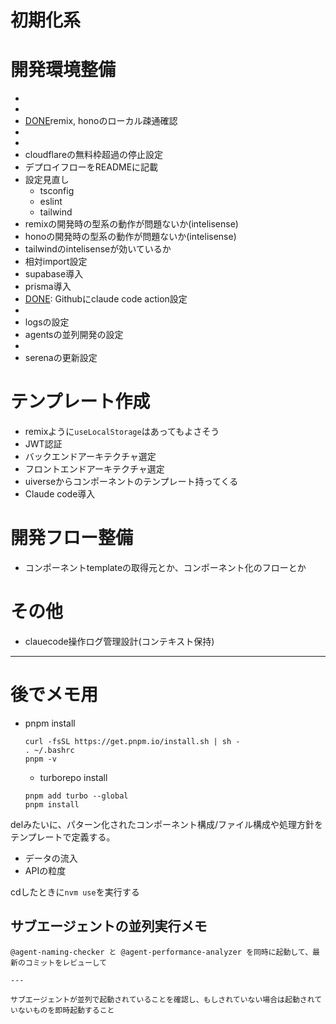 # 初期化系

[DONE]: turborepo導入
[DONE]: remix導入、起動
[DONE]: Hono導入、軌道

# 開発環境整備

- [DONE]: turborepoでの開発フローをREADMEに記載
- [DONE]: devcontainerの設定
- [DONE]remix, honoのローカル疎通確認
- [PROGRESS]: remixのデプロイci作成
- [PROGRESS]: Honoのデプロイci作成
- cloudflareの無料枠超過の停止設定
- デプロイフローをREADMEに記載
- 設定見直し
  - tsconfig
  - eslint
  - tailwind
- remixの開発時の型系の動作が問題ないか(intelisense)
- honoの開発時の型系の動作が問題ないか(intelisense)
- tailwindのintelisenseが効いているか
- 相対import設定
- supabase導入
- prisma導入
- [DONE]: Githubにclaude code action設定
- [DONE]: nodeやpnpmのバージョンを固定
- logsの設定
- agentsの並列開発の設定
- [DONE]: serena導入
- serenaの更新設定

# テンプレート作成

- remixように`useLocalStorage`はあってもよさそう
- JWT認証
- バックエンドアーキテクチャ選定
- フロントエンドアーキテクチャ選定
- uiverseからコンポーネントのテンプレート持ってくる
- Claude code導入

# 開発フロー整備

- コンポーネントtemplateの取得元とか、コンポーネント化のフローとか

# その他

- clauecode操作ログ管理設計(コンテキスト保持)

---

# 後でメモ用

- pnpm install

  ```
  curl -fsSL https://get.pnpm.io/install.sh | sh -
  . ~/.bashrc
  pnpm -v
  ```

  - turborepo install

  ```
  pnpm add turbo --global
  pnpm install
  ```

delみたいに、パターン化されたコンポーネント構成/ファイル構成や処理方針をテンプレートで定義する。

- データの流入
- APIの粒度

cdしたときに`nvm use`を実行する

## サブエージェントの並列実行メモ

```
@agent-naming-checker と @agent-performance-analyzer を同時に起動して、最新のコミットをレビューして

---

サブエージェントが並列で起動されていることを確認し、もしされていない場合は起動されていないものを即時起動すること

```
